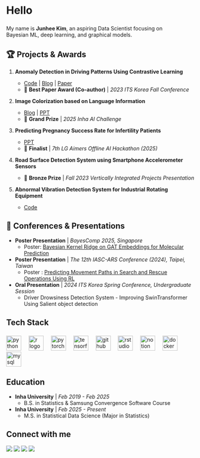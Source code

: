 <h1 align="left">Hello</h1>

###

<p align="left">My name is <b>Junhee Kim</b>, an aspiring Data Scientist focusing on<br>Bayesian ML, deep learning, and graphical models.</p>

###

<h2 align ='left'> 🏆 Projects & Awards</h2>

1.  **Anomaly Detection in Driving Patterns Using Contrastive Learning**
    - [Code](https://github.com/LilMae/CarVibration) | [Blog](https://joon0390.github.io/project_1/) | [Paper](http://journal.kits.or.kr/journal/viewPDF.php?key=zPGluqiY/ZA=)
    - 🥇 **Best Paper Award (Co-author)** | *2023 ITS Korea Fall Conference*

2.  **Image Colorization based on Language Information**
    - [Blog](https://heekim.notion.site/2025-Team-Posterior-253703566e4580308d53de551844661d?pvs=73) | [PPT](../2025_인챌_POSTERIOR.pdf)
    - 🥇 **Grand Prize** | *2025 Inha AI Challenge*

3.  **Predicting Pregnancy Success Rate for Infertility Patients**
    - [PPT](https://heekim.notion.site/LG-Aimers-253703566e45808f9c4af3d24de7d062)
    - 🏅 **Finalist** | *7th LG Aimers Offline AI Hackathon (2025)*

4.  **Road Surface Detection System using Smartphone Accelerometer Sensors**
    - 🥉 **Bronze Prize** | *Fall 2023 Vertically Integrated Projects Presentation*

5.  **Abnormal Vibration Detection System for Industrial Rotating Equipment**
    - [Code](https://github.com/joon0390/Edge-Computing)

###

<h2 align="left"> 📰 Conferences & Presentations</h2>

-   **Poster Presentation** | *BayesComp 2025, Singapore*
    - Poster: [Bayesian Kernel Ridge on GAT Embeddings for Molecular Prediction](https://heekim.notion.site/BayesComp2025-253703566e4580c7b8cce24438b4084b)
-   **Poster Presentation** | *The 12th IASC-ARS Conference (2024), Taipei, Taiwan*
    - Poster : [Predicting Movement Paths in Search and Rescue Operations Using RL](https://heekim.notion.site/The-12th-IASC-ARS-Conference-2024-Poster-session-253703566e4580668da6dfa0a306432e?pvs=74)
-   **Oral Presentation** | *2024 ITS Korea Spring Conference, Undergraduate Session*
    - Driver Drowsiness Detection System - Improving SwinTransformer Using Salient object detection
###
<h2 align="left">Tech Stack</h2>

###

<div align="left">
  <img src="https://cdn.jsdelivr.net/gh/devicons/devicon/icons/python/python-original.svg" height="40" alt="python logo"  />
  <img width="12" />
  <img src="https://cdn.jsdelivr.net/gh/devicons/devicon/icons/r/r-original.svg" height="40" alt="r logo"  />
  <img width="12" />
  <img src="https://cdn.jsdelivr.net/gh/devicons/devicon/icons/pytorch/pytorch-original.svg" height="40" alt="pytorch logo"  />
  <img width="12" />
  <img src="https://cdn.jsdelivr.net/gh/devicons/devicon/icons/tensorflow/tensorflow-original.svg" height="40" alt="tensorflow logo"  />
  <img width="12" />
  <img src="https://cdn.jsdelivr.net/gh/devicons/devicon/icons/github/github-original.svg" height="40" alt="github logo"  />
  <img width="12" />
  <img src="https://cdn.jsdelivr.net/gh/devicons/devicon/icons/rstudio/rstudio-original.svg" height="40" alt="rstudio logo"  />
  <img width="12" />
  <img src="https://cdn.jsdelivr.net/gh/devicons/devicon/icons/notion/notion-original.svg" height="40" alt="notion logo"  />
  <img width="12" />
  <img src="https://cdn.jsdelivr.net/gh/devicons/devicon/icons/docker/docker-original.svg" height="40" alt="docker logo"  />
  <img width="12" />
  <img src="https://cdn.jsdelivr.net/gh/devicons/devicon/icons/mysql/mysql-original.svg" height="40" alt="mysql logo"  />
</div>

###

<h2 align="left">Education</h2>

-   **Inha University** | *Feb 2019 - Feb 2025*
    -   B.S. in Statistics & Samsung Convergence Software Course
-   **Inha University** | *Feb 2025 - Present*
    -   M.S. in Statistical Data Science (Major in Statistics)

###

<h2 align="left">Connect with me</h2>
<p align="left">
  <a href="https://github.com/joon0390" target="_blank"><img src="https://img.shields.io/badge/GitHub-181717?style=for-the-badge&logo=github&logoColor=white"/></a>
  <a href="https://www.linkedin.com/in/junhee-kim-08695a352" target="_blank"><img src="https://img.shields.io/badge/LinkedIn-0A66C2?style=for-the-badge&logo=linkedin&logoColor=white"/></a>
  <a href="mailto:kim8881472@gmail.com"><img src="https://img.shields.io/badge/Email-EA4335?style=for-the-badge&logo=gmail&logoColor=white"/></a>
  <a href="https://joon0390.github.io" target="_blank"><img src="https://img.shields.io/badge/Blog-FC4F08?style=for-the-badge&logo=velog&logoColor=white"/></a>
</p>
